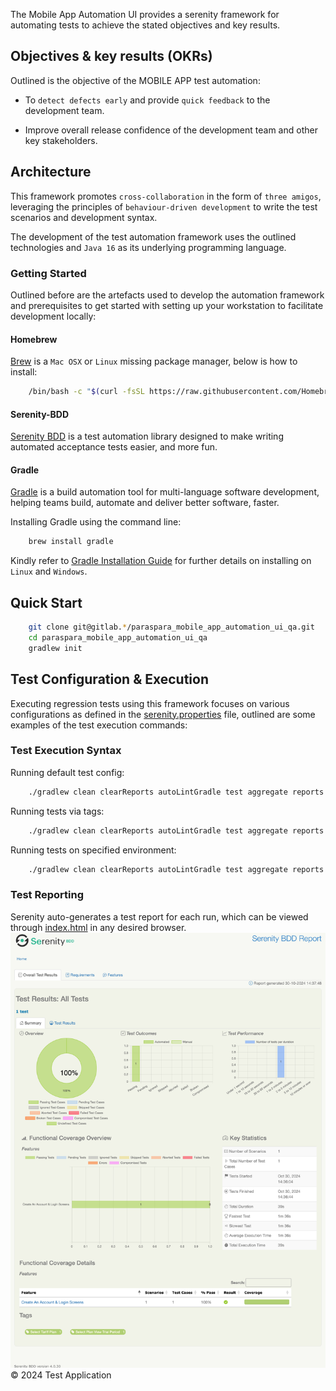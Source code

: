 The Mobile App Automation UI provides a serenity framework for automating tests to achieve the stated
objectives
and key results.

## Objectives &amp; key results (OKRs)

Outlined is the objective of the MOBILE APP test automation:

* To `detect defects early` and provide `quick feedback` to the development team.

* Improve overall release confidence of the development team and other key stakeholders.

## Architecture

This framework promotes `cross-collaboration` in the form of `three amigos`, leveraging the principles
of `behaviour-driven development` to write the test scenarios and development syntax.

The development of the test automation framework uses the outlined technologies and `Java 16` as its underlying
programming language.

### Getting Started

Outlined before are the artefacts used to develop the automation framework and prerequisites to get started with setting
up your workstation to facilitate development locally:

#### Homebrew

[Brew](https://brew.sh/) is a `Mac OSX` or `Linux` missing package manager, below is how to install:

```bash
    /bin/bash -c "$(curl -fsSL https://raw.githubusercontent.com/Homebrew/install/HEAD/install.sh)"
```

#### Serenity-BDD

[Serenity BDD](https://serenity-bdd.github.io/theserenitybook/latest/index.html) is a test automation library designed
to make writing automated acceptance tests easier, and more fun.

#### Gradle

[Gradle](https://docs.gradle.org/) is a build automation tool for multi-language software development, helping teams
build, automate and deliver better software, faster.

Installing Gradle using the command line:

```bash
    brew install gradle
```

Kindly refer to [Gradle Installation Guide](https://gradle.org/install/) for further details on installing on `Linux`
and `Windows`.

## Quick Start

```bash
    git clone git@gitlab.*/paraspara_mobile_app_automation_ui_qa.git
    cd paraspara_mobile_app_automation_ui_qa
    gradlew init
```

## Test Configuration &amp; Execution

Executing regression tests using this framework focuses on various configurations as defined in
the [serenity.properties](serenity.properties) file, outlined are some examples of the test execution commands:


### Test Execution Syntax

Running default test config:

```bash
    ./gradlew clean clearReports autoLintGradle test aggregate reports
```

Running tests via tags:

```bash
    ./gradlew clean clearReports autoLintGradle test aggregate reports -Dtags="@{tag}"
```

Running tests on specified environment:

```bash
    ./gradlew clean clearReports autoLintGradle test aggregate reports -Denvironment="{environment}"
```

### Test Reporting

Serenity auto-generates a test report for each run, which can be viewed
through [index.html](target/site/serenity/index.html) in any desired browser.
![screencapture-file-Users-work-IdeaProjects-TestProjects-TestingSliceMobileApp-target-site-serenity-index-html-2024-10-30-14_40_30.png](screencapture-file-Users-work-IdeaProjects-TestProjects-TestingSliceMobileApp-target-site-serenity-index-html-2024-10-30-14_40_30.png)
&copy; 2024 Test Application 